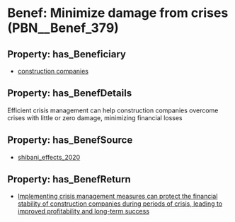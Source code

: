 # Benef: __Minimize damage from crises__ (PBN__Benef_379)

## Property: has_Beneficiary

* [construction companies](../Stakeholder/PBN__Stakeholder_181)

## Property: has_BenefDetails

Efficient crisis management can help construction companies overcome crises with little or zero damage, minimizing financial losses

## Property: has_BenefSource

* [shibani_effects_2020](../Article/PBN__Article_75)

## Property: has_BenefReturn

* [Implementing crisis management measures can protect the financial stability of construction companies during periods of crisis, leading to improved profitability and long-term success](../BenefReturn/PBN__BenefReturn_407)

